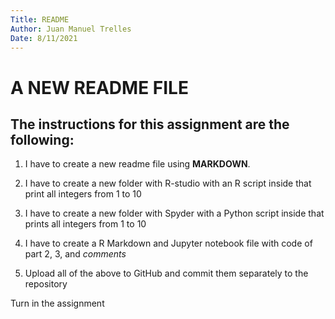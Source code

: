 ```yaml
---
Title: README
Author: Juan Manuel Trelles
Date: 8/11/2021
---
```


# A NEW README FILE

## The instructions for this assignment are the following:

1. I have to create a new readme file using **MARKDOWN**.

2. I have to create a new folder with R-studio with an R script inside that print all integers from 1 to 10

3. I have to create a new folder with Spyder with a Python script inside that prints all integers from 1 to 10

4. I have to create a R Markdown and Jupyter notebook file with code of part 2, 3, and *comments*

5. Upload all of the above to GitHub and commit them separately to the repository

Turn in the assignment



